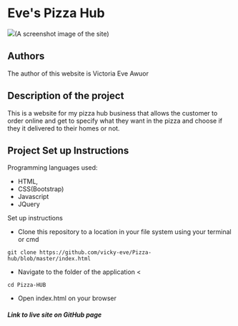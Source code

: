 # Eve's Pizza Hub

![](https://i.postimg.cc/WbhBxvJZ/Screenshot-39.png)(A screenshot image of the site)


## Authors
The author of this website is Victoria Eve Awuor

## Description of the project
This is a website for my pizza hub business that allows the customer to order online and get to specify what they want in the pizza and choose if they it delivered to their homes or not.

## Project Set up Instructions

Programming languages used:
- HTML,
- CSS(Bootstrap)
- Javascript
- JQuery

Set up instructions
* Clone this repository to a location in your file system using your terminal or cmd
```
git clone https://github.com/vicky-eve/Pizza-hub/blob/master/index.html
```
* Navigate to the folder of the application <
```
cd Pizza-HUB
```
* Open index.html on your browser

##### Link to live site on GitHub page

